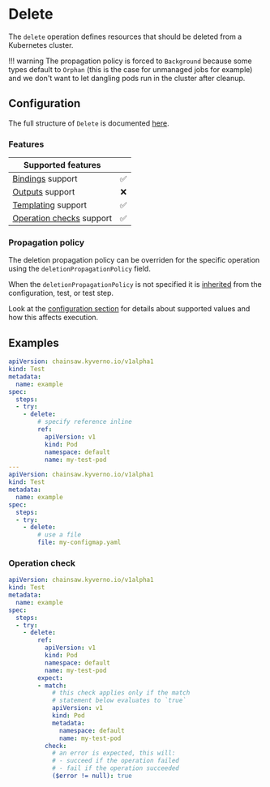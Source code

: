 # Delete

The `delete` operation defines resources that should be deleted from a Kubernetes cluster.

!!! warning
    The propagation policy is forced to `Background` because some types default to `Orphan` (this is the case for unmanaged jobs for example) and we don't want to let dangling pods run in the cluster after cleanup.

## Configuration

The full structure of `Delete` is documented [here](../reference/apis/chainsaw.v1alpha1.md#chainsaw-kyverno-io-v1alpha1-Delete).

### Features

| Supported features                                 |                    |
|----------------------------------------------------|:------------------:|
| [Bindings](../general/bindings.md) support         | :white_check_mark: |
| [Outputs](../general/outputs.md) support           | :x:                |
| [Templating](../general/templating.md) support     | :white_check_mark: |
| [Operation checks](../general/checks.md) support   | :white_check_mark: |

### Propagation policy

The deletion propagation policy can be overriden for the specific operation using the `deletionPropagationPolicy` field.

When the `deletionPropagationPolicy` is not specified it is [inherited](../general/inheritance.md) from the configuration, test, or test step.

Look at the [configuration section](../configuration/options/deletion.md#propagation) for details about supported values and how this affects execution.

## Examples

```yaml
apiVersion: chainsaw.kyverno.io/v1alpha1
kind: Test
metadata:
  name: example
spec:
  steps:
  - try:
    - delete:
        # specify reference inline
        ref:
          apiVersion: v1
          kind: Pod
          namespace: default
          name: my-test-pod
---
apiVersion: chainsaw.kyverno.io/v1alpha1
kind: Test
metadata:
  name: example
spec:
  steps:
  - try:
    - delete:
        # use a file
        file: my-configmap.yaml
```

### Operation check

```yaml
apiVersion: chainsaw.kyverno.io/v1alpha1
kind: Test
metadata:
  name: example
spec:
  steps:
  - try:
    - delete:
        ref:
          apiVersion: v1
          kind: Pod
          namespace: default
          name: my-test-pod
        expect:
        - match:
            # this check applies only if the match
            # statement below evaluates to `true`
            apiVersion: v1
            kind: Pod
            metadata:
              namespace: default
              name: my-test-pod
          check:
            # an error is expected, this will:
            # - succeed if the operation failed
            # - fail if the operation succeeded
            ($error != null): true
```
